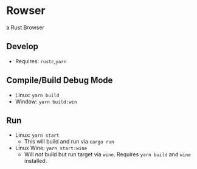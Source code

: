 # Rowser
a Rust Browser

## Develop
- Requires: `rustc`,`yarn`
## Compile/Build Debug Mode
- Linux: `yarn build`
- Window: `yarn build:win`
## Run
- Linux: `yarn start`
  - This will build and run via `cargo run`
- Linux Wine: `yarn start:wine`
  - Will _not_ build but run target via `wine`. Requires `yarn build` and `wine` installed.